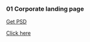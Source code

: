### 01 Corporate landing page

[Get PSD](https://www.hongkiat.com/blog/psd-website-templates-for-free/#1)

[Click here](http://psd01.surge.sh/)